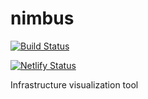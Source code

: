 # nimbus

[![Build Status](https://travis-ci.org/ekowcharles/nimbus.svg?branch=master)](https://travis-ci.org/ekowcharles/nimbus)

[![Netlify Status](https://api.netlify.com/api/v1/badges/01c9b9dc-3bdd-4f58-b8e9-48e4eb8aca74/deploy-status)](https://app.netlify.com/sites/nimbus42/deploys)

Infrastructure visualization tool
